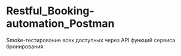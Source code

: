 # Restful_Booking-automation_Postman
Smoke-тестирование всех доступных через API функций сервиса бронирования.
